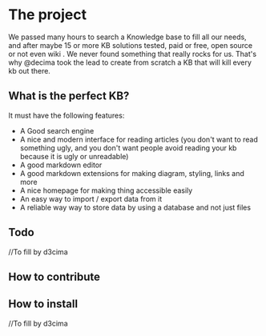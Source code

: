 # The project

We passed many hours to search a Knowledge base to fill all our needs, and after maybe 15 or more KB solutions tested, paid or free, open source or not even wiki
. We never found something that really rocks for us. That's why @decima took the lead to create from scratch a KB that will kill every kb out there.

## What is the perfect KB?

It must have the following features:

- A Good search engine
- A nice and modern interface for reading articles (you don't want to read something ugly, and you don't want people avoid reading your kb because it is ugly or unreadable)
- A good markdown editor
- A good markdown extensions for making diagram, styling, links and more
- A nice homepage for making thing accessible easily
- An easy way to import / export data from it
- A reliable way  way to store data by using a database and not just files

## Todo

//To fill by d3cima

## How to contribute

## How to install

//To fill by d3cima
